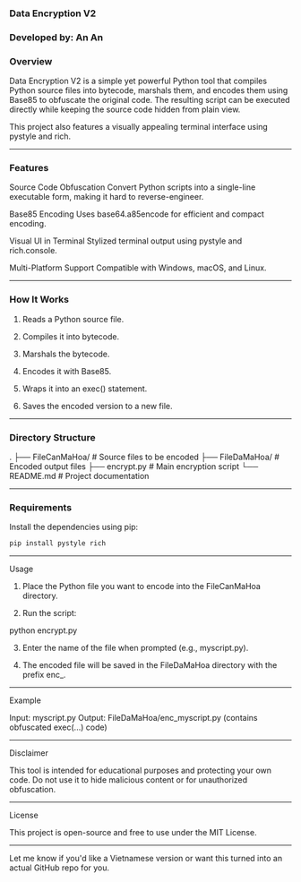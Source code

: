 ### Data Encryption V2

### Developed by: An An

### Overview

Data Encryption V2 is a simple yet powerful Python tool that compiles Python source files into bytecode, marshals them, and encodes them using Base85 to obfuscate the original code. The resulting script can be executed directly while keeping the source code hidden from plain view.

This project also features a visually appealing terminal interface using pystyle and rich.


---

### Features

Source Code Obfuscation
Convert Python scripts into a single-line executable form, making it hard to reverse-engineer.

Base85 Encoding
Uses base64.a85encode for efficient and compact encoding.

Visual UI in Terminal
Stylized terminal output using pystyle and rich.console.

Multi-Platform Support
Compatible with Windows, macOS, and Linux.



---

### How It Works

1. Reads a Python source file.


2. Compiles it into bytecode.


3. Marshals the bytecode.


4. Encodes it with Base85.


5. Wraps it into an exec() statement.


6. Saves the encoded version to a new file.




---

### Directory Structure

.
├── FileCanMaHoa/      # Source files to be encoded
├── FileDaMaHoa/       # Encoded output files
├── encrypt.py         # Main encryption script
└── README.md          # Project documentation


---

### Requirements

Install the dependencies using pip:
```bash
pip install pystyle rich
```

---

Usage

1. Place the Python file you want to encode into the FileCanMaHoa directory.


2. Run the script:



python encrypt.py

3. Enter the name of the file when prompted (e.g., myscript.py).


4. The encoded file will be saved in the FileDaMaHoa directory with the prefix enc_.




---

Example

Input: myscript.py
Output: FileDaMaHoa/enc_myscript.py (contains obfuscated exec(...) code)


---

Disclaimer

This tool is intended for educational purposes and protecting your own code. Do not use it to hide malicious content or for unauthorized obfuscation.


---

License

This project is open-source and free to use under the MIT License.


---

Let me know if you'd like a Vietnamese version or want this turned into an actual GitHub repo for you.

